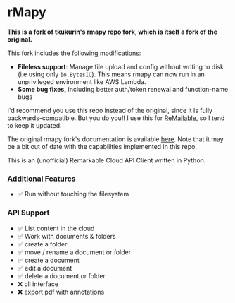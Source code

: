 # rMapy

**This is a fork of tkukurin's rmapy repo fork, which is itself a fork of the original.**

This fork includes the following modifications:
* **Fileless support**: Manage file upload and config without writing to disk (i.e using only `io.BytesIO`). This means rmapy can now run in an unprivileged environment like AWS Lambda.
* **Some bug fixes,** including better auth/token renewal and function-name bugs


I'd recommend you use this repo instead of the original, since it is fully backwards-compatible. But you do you!! I use this for [ReMailable](https://github.com/j6k4m8/remailable), so I tend to keep it updated.

The original rmapy fork's documentation is available [here](http://rmapy.readthedocs.io/). Note that it may be a bit out of date with the capabilities implemented in this repo.

This is an (unofficial) Remarkable Cloud API Client written in Python.

### Additional Features

* ✅ Run without touching the filesystem

### API Support

* ✅ List content in the cloud
* ✅ Work with documents & folders
* ✅ create a folder
* ✅ move / rename a document or folder
* ✅ create a document
* ✅ edit a document
* ✅ delete a document or folder
* ❌ cli interface
* ❌ export pdf with annotations


